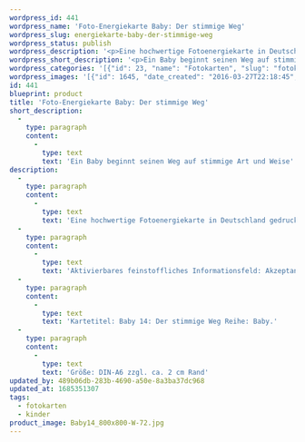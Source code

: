 ```yaml
---
wordpress_id: 441
wordpress_name: 'Foto-Energiekarte Baby: Der stimmige Weg'
wordpress_slug: energiekarte-baby-der-stimmige-weg
wordpress_status: publish
wordpress_description: '<p>Eine hochwertige Fotoenergiekarte in Deutschland gedruckt und in Handarbeit laminiert.  Sie ist in Postkartengröße (DIN-A6) oder kleiner gut zu transportieren und kann auch auf den Körper aufgelegt werden.</p><p>Aktivierbares feinstoffliches Informationsfeld: Akzeptanz der Situation - In Frieden sein - Stimmigkeit - Ausgeglichenheit. Grün: Die Karten der Reihe "Baby" enthalten Energiefelder für die ganze Familie. Sie wollen dabei unterstützen, die idealen Bedingungen für ein Baby zu schaffen, damit es sich zu einer gesunden und authentischen (natürlichen) Persönlichkeit entwickeln kann.</p><p>Kartetitel: Baby 14: Der stimmige Weg Reihe: Baby.</p><p>Größe: DIN-A6 zzgl. ca. 2 cm Rand<br />Andere Formate sind individuell für Sie innerhalb weniger Tage herstellbar. Bitte kontaktieren Sie uns hierfür unter <a href="mailto:info@elvedenverlag.de">info@elvedenverlag.de</a>.</p><p><a href="https://my.feenbaum.de/anwendung-energiebilder-foto-laminiert/">Anwendungshinweise</a>      <a href="https://my.feenbaum.de/produktinformationen-fotokarten/">Produktinformationen</a></p>'
wordpress_short_description: '<p>Ein Baby beginnt seinen Weg auf stimmige Art und Weise<br /><em>Hinweis: Das Wasserzeichen „Elveden Verlag Energiebild“ wird nicht mit gedruckt</em></p>'
wordpress_categories: '[{"id": 23, "name": "Fotokarten", "slug": "fotokarten"}, {"id": 70, "name": "Kinder", "slug": "kinder"}]'
wordpress_images: '[{"id": 1645, "date_created": "2016-03-27T22:18:45", "date_created_gmt": "2016-03-27T18:18:45", "date_modified": "2016-03-27T22:18:45", "date_modified_gmt": "2016-03-27T18:18:45", "src": "https://my.feenbaum.de/wp-content/uploads/2016/03/Baby14_800x800-W-72.jpg", "name": "Baby14_800x800-W-72", "alt": ""}]'
id: 441
blueprint: product
title: 'Foto-Energiekarte Baby: Der stimmige Weg'
short_description:
  -
    type: paragraph
    content:
      -
        type: text
        text: 'Ein Baby beginnt seinen Weg auf stimmige Art und Weise'
description:
  -
    type: paragraph
    content:
      -
        type: text
        text: 'Eine hochwertige Fotoenergiekarte in Deutschland gedruckt und in Handarbeit laminiert.  Sie ist in Postkartengröße (DIN-A6) oder kleiner gut zu transportieren und kann auch auf den Körper aufgelegt werden.'
  -
    type: paragraph
    content:
      -
        type: text
        text: 'Aktivierbares feinstoffliches Informationsfeld: Akzeptanz der Situation - In Frieden sein - Stimmigkeit - Ausgeglichenheit. Grün: Die Karten der Reihe "Baby" enthalten Energiefelder für die ganze Familie. Sie wollen dabei unterstützen, die idealen Bedingungen für ein Baby zu schaffen, damit es sich zu einer gesunden und authentischen (natürlichen) Persönlichkeit entwickeln kann.'
  -
    type: paragraph
    content:
      -
        type: text
        text: 'Kartetitel: Baby 14: Der stimmige Weg Reihe: Baby.'
  -
    type: paragraph
    content:
      -
        type: text
        text: 'Größe: DIN-A6 zzgl. ca. 2 cm Rand'
updated_by: 489b06db-283b-4690-a50e-8a3ba37dc968
updated_at: 1685351307
tags:
  - fotokarten
  - kinder
product_image: Baby14_800x800-W-72.jpg
---
```

